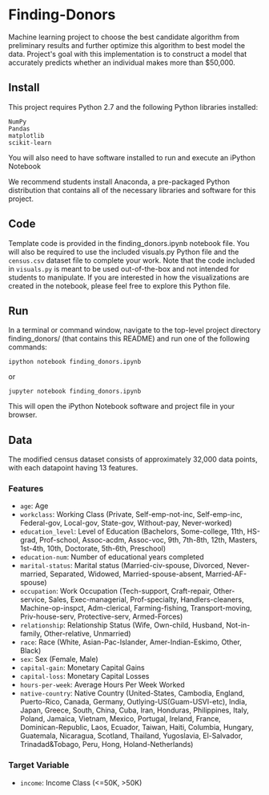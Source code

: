 # Finding-Donors
Machine learning project to choose the best candidate algorithm from preliminary results and further optimize this algorithm to best model the data. Project's goal with this implementation is to construct a model that accurately predicts whether an individual makes more than $50,000.

## Install
This project requires Python 2.7 and the following Python libraries installed:
```
NumPy
Pandas
matplotlib
scikit-learn
```
You will also need to have software installed to run and execute an iPython Notebook

We recommend students install Anaconda, a pre-packaged Python distribution that contains all of the necessary libraries and software for this project.

## Code
Template code is provided in the finding_donors.ipynb notebook file. You will also be required to use the included visuals.py Python file and the `census.csv` dataset file to complete your work. Note that the code included in `visuals.py` is meant to be used out-of-the-box and not intended for students to manipulate. If you are interested in how the visualizations are created in the notebook, please feel free to explore this Python file.

## Run
In a terminal or command window, navigate to the top-level project directory finding_donors/ (that contains this README) and run one of the following commands:
```
ipython notebook finding_donors.ipynb
```
or
```
jupyter notebook finding_donors.ipynb
```
This will open the iPython Notebook software and project file in your browser.

## Data
The modified census dataset consists of approximately 32,000 data points, with each datapoint having 13 features.

### Features

- `age`: Age
- `workclass`: Working Class (Private, Self-emp-not-inc, Self-emp-inc, Federal-gov, Local-gov, State-gov, Without-pay, Never-worked)
- `education_level`: Level of Education (Bachelors, Some-college, 11th, HS-grad, Prof-school, Assoc-acdm, Assoc-voc, 9th, 7th-8th, 12th, Masters, 1st-4th, 10th, Doctorate, 5th-6th, Preschool)
- `education-num`: Number of educational years completed
- `marital-status`: Marital status (Married-civ-spouse, Divorced, Never-married, Separated, Widowed, Married-spouse-absent, Married-AF-spouse)
- `occupation`: Work Occupation (Tech-support, Craft-repair, Other-service, Sales, Exec-managerial, Prof-specialty, Handlers-cleaners, Machine-op-inspct, Adm-clerical, Farming-fishing, Transport-moving, Priv-house-serv, Protective-serv, Armed-Forces)
- `relationship`: Relationship Status (Wife, Own-child, Husband, Not-in-family, Other-relative, Unmarried)
- `race`: Race (White, Asian-Pac-Islander, Amer-Indian-Eskimo, Other, Black)
- `sex`: Sex (Female, Male)
- `capital-gain`: Monetary Capital Gains
- `capital-loss`: Monetary Capital Losses
- `hours-per-week`: Average Hours Per Week Worked
- `native-country`: Native Country (United-States, Cambodia, England, Puerto-Rico, Canada, Germany, Outlying-US(Guam-USVI-etc), India, Japan, Greece, South, China, Cuba, Iran, Honduras, Philippines, Italy, Poland, Jamaica, Vietnam, Mexico, Portugal, Ireland, France, Dominican-Republic, Laos, Ecuador, Taiwan, Haiti, Columbia, Hungary, Guatemala, Nicaragua, Scotland, Thailand, Yugoslavia, El-Salvador, Trinadad&Tobago, Peru, Hong, Holand-Netherlands)

### Target Variable

- `income`: Income Class (<=50K, >50K)
